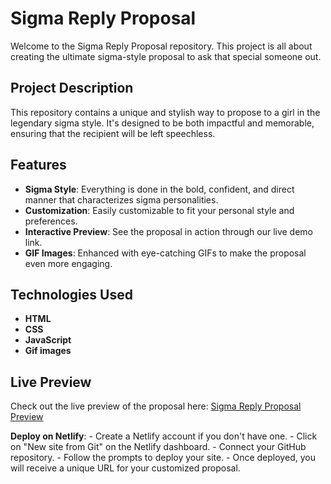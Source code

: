 # Sigma Reply Proposal

Welcome to the Sigma Reply Proposal repository. This project is all about creating the ultimate sigma-style proposal to ask that special someone out.

## Project Description

This repository contains a unique and stylish way to propose to a girl in the legendary sigma style. It's designed to be both impactful and memorable, ensuring that the recipient will be left speechless.

## Features

- **Sigma Style**: Everything is done in the bold, confident, and direct manner that characterizes sigma personalities.
- **Customization**: Easily customizable to fit your personal style and preferences.
- **Interactive Preview**: See the proposal in action through our live demo link.
- **GIF Images**: Enhanced with eye-catching GIFs to make the proposal even more engaging.

## Technologies Used

- **HTML**
- **CSS**
- **JavaScript**
- **Gif images**

## Live Preview

Check out the live preview of the proposal here: [Sigma Reply Proposal Preview](https://iloveuhhh.netlify.app/)


**Deploy on Netlify**:
    - Create a Netlify account if you don't have one.
    - Click on "New site from Git" on the Netlify dashboard.
    - Connect your GitHub repository.
    - Follow the prompts to deploy your site.
    - Once deployed, you will receive a unique URL for your customized proposal.
